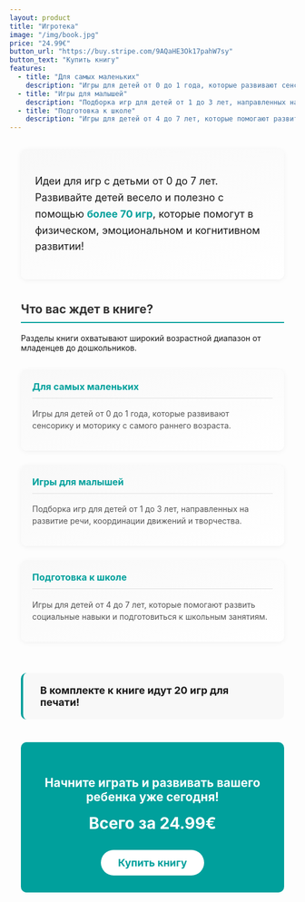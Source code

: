 ```yaml
---
layout: product
title: "Игротека"
image: "/img/book.jpg"
price: "24.99€"
button_url: "https://buy.stripe.com/9AQaHE3Ok17pahW7sy"
button_text: "Купить книгу"
features:
  - title: "Для самых маленьких"
    description: "Игры для детей от 0 до 1 года, которые развивают сенсорику и моторику с самого раннего возраста."
  - title: "Игры для малышей"
    description: "Подборка игр для детей от 1 до 3 лет, направленных на развитие речи, координации движений и творчества."
  - title: "Подготовка к школе"
    description: "Игры для детей от 4 до 7 лет, которые помогают развить социальные навыки и подготовиться к школьным занятиям."
---
```


<style>
.book-container {
  max-width: 800px;
  margin: 0 auto;
  padding: 0 20px;
}

.section-title {
  border-bottom: 2px solid #00a09c;
  padding-bottom: 10px;
  color: #333;
  margin-top: 40px;
}

.book-intro {
  background: linear-gradient(160deg, #f8f8f8, #fff);
  border-radius: 10px;
  padding: 25px;
  margin: 30px 0;
  box-shadow: 0 2px 10px rgba(0, 0, 0, 0.05);
  font-size: 18px;
  line-height: 1.6;
}

.book-intro strong {
  color: #00a09c;
}

.feature-cards {
  display: flex;
  flex-wrap: wrap;
  justify-content: space-between;
  margin: 30px 0;
}

.feature-card {
  width: 100%;
  margin-bottom: 25px;
  padding: 20px;
  background: linear-gradient(160deg, #f8f8f8, #fff);
  border-radius: 10px;
  box-shadow: 0 2px 10px rgba(0, 0, 0, 0.05);
  transition: transform 0.3s ease, box-shadow 0.3s ease;
}

.feature-card:hover {
  transform: translateY(-5px);
  box-shadow: 0 5px 15px rgba(0, 0, 0, 0.1);
}

.feature-card h3 {
  color: #00a09c;
  margin-top: 0;
  border-bottom: 1px solid #e0e0e0;
  padding-bottom: 10px;
}

.feature-card p {
  color: #555;
  line-height: 1.5;
}

.book-bonus {
  background-color: #f8f8f8;
  padding: 20px 30px;
  border-radius: 10px;
  border-left: 4px solid #00a09c;
  margin: 30px 0;
  font-weight: bold;
  font-size: 18px;
}

.cta-section {
  text-align: center;
  background-color: #00a09c;
  color: white;
  padding: 30px;
  border-radius: 10px;
  margin: 40px 0 20px;
}

.cta-button {
  display: inline-block;
  margin-top: 15px;
  padding: 12px 30px;
  background-color: white;
  color: #00a09c;
  font-weight: bold;
  text-decoration: none;
  border-radius: 30px;
  transition: all 0.3s ease;
  font-size: 18px;
}

.cta-button:hover {
  background-color: #f0f0f0;
  transform: scale(1.05);
}

.price-tag {
  font-size: 28px;
  font-weight: bold;
  margin: 15px 0;
}

@media (max-width: 768px) {
  .feature-cards {
    justify-content: center;
  }
  
  .feature-card {
    max-width: 100%;
  }
}
</style>

<div class="book-container">

<div class="book-intro">
  <p>Идеи для игр с детьми от 0 до 7 лет. Развивайте детей весело и полезно с помощью <strong>более 70 игр</strong>, которые помогут в физическом, эмоциональном и когнитивном развитии!</p>
</div>

<h2 class="section-title">Что вас ждет в книге?</h2>

<p>Разделы книги охватывают широкий возрастной диапазон от младенцев до дошкольников.</p>

<div class="feature-cards">
  <div class="feature-card">
    <h3>Для самых маленьких</h3>
    <p>Игры для детей от 0 до 1 года, которые развивают сенсорику и моторику с самого раннего возраста.</p>
  </div>
  
  <div class="feature-card">
    <h3>Игры для малышей</h3>
    <p>Подборка игр для детей от 1 до 3 лет, направленных на развитие речи, координации движений и творчества.</p>
  </div>
  
  <div class="feature-card">
    <h3>Подготовка к школе</h3>
    <p>Игры для детей от 4 до 7 лет, которые помогают развить социальные навыки и подготовиться к школьным занятиям.</p>
  </div>
</div>

<div class="book-bonus">
  В комплекте к книге идут 20 игр для печати!
</div>

<div class="cta-section">
  <h2>Начните играть и развивать вашего ребенка уже сегодня!</h2>
  <p class="price-tag">Всего за 24.99€</p>
  <a href="https://buy.stripe.com/9AQaHE3Ok17pahW7sy" class="cta-button">Купить книгу</a>
</div>

</div> 